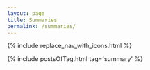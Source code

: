 ```yaml
---
layout: page
title: Summaries
permalink: /summaries/
---
```


{% include replace_nav_with_icons.html %}

{% include postsOfTag.html tag='summary' %}